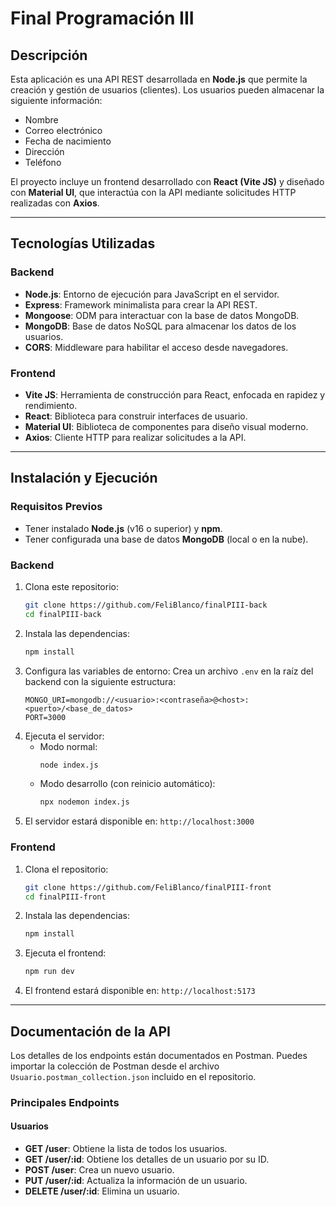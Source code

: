 # Final Programación III

## Descripción
Esta aplicación es una API REST desarrollada en **Node.js** que permite la creación y gestión de usuarios (clientes). Los usuarios pueden almacenar la siguiente información:
- Nombre
- Correo electrónico
- Fecha de nacimiento
- Dirección
- Teléfono

El proyecto incluye un frontend desarrollado con **React (Vite JS)** y diseñado con **Material UI**, que interactúa con la API mediante solicitudes HTTP realizadas con **Axios**.

---

## Tecnologías Utilizadas

### Backend
- **Node.js**: Entorno de ejecución para JavaScript en el servidor.
- **Express**: Framework minimalista para crear la API REST.
- **Mongoose**: ODM para interactuar con la base de datos MongoDB.
- **MongoDB**: Base de datos NoSQL para almacenar los datos de los usuarios.
- **CORS**: Middleware para habilitar el acceso desde navegadores.

### Frontend
- **Vite JS**: Herramienta de construcción para React, enfocada en rapidez y rendimiento.
- **React**: Biblioteca para construir interfaces de usuario.
- **Material UI**: Biblioteca de componentes para diseño visual moderno.
- **Axios**: Cliente HTTP para realizar solicitudes a la API.

---

## Instalación y Ejecución

### Requisitos Previos
- Tener instalado **Node.js** (v16 o superior) y **npm**.
- Tener configurada una base de datos **MongoDB** (local o en la nube).

### Backend
1. Clona este repositorio:
   ```bash
   git clone https://github.com/FeliBlanco/finalPIII-back
   cd finalPIII-back
   ```
2. Instala las dependencias:
   ```bash
   npm install
   ```
3. Configura las variables de entorno:
   Crea un archivo `.env` en la raíz del backend con la siguiente estructura:
   ```env
   MONGO_URI=mongodb://<usuario>:<contraseña>@<host>:<puerto>/<base_de_datos>
   PORT=3000
   ```
4. Ejecuta el servidor:
   - Modo normal:
     ```bash
     node index.js
     ```
   - Modo desarrollo (con reinicio automático):
     ```bash
     npx nodemon index.js
     ```
5. El servidor estará disponible en: `http://localhost:3000`

### Frontend
1. Clona el repositorio:
   ```bash
   git clone https://github.com/FeliBlanco/finalPIII-front
   cd finalPIII-front
   ```
2. Instala las dependencias:
   ```bash
   npm install
   ```
3. Ejecuta el frontend:
   ```bash
   npm run dev
   ```
4. El frontend estará disponible en: `http://localhost:5173`

---

## Documentación de la API

Los detalles de los endpoints están documentados en Postman. Puedes importar la colección de Postman desde el archivo `Usuario.postman_collection.json` incluido en el repositorio.

### Principales Endpoints

#### Usuarios
- **GET /user**: Obtiene la lista de todos los usuarios.
- **GET /user/:id**: Obtiene los detalles de un usuario por su ID.
- **POST /user**: Crea un nuevo usuario.
- **PUT /user/:id**: Actualiza la información de un usuario.
- **DELETE /user/:id**: Elimina un usuario.

